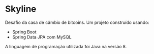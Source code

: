 # Skyline

Desafio da casa de câmbio de bitcoins. Um projeto construído usando:

- Spring Boot
- Spring Data JPA com MySQL

A linguagem de programação utilizada foi Java na versão 8.

